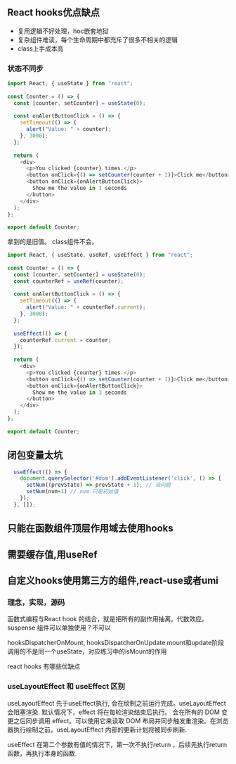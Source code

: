 ## React hooks优点缺点

- 复用逻辑不好处理，hoc嵌套地狱
- 复杂组件难读，每个生命周期中都充斥了很多不相关的逻辑
- class上手成本高

### 状态不同步
```js
import React, { useState } from "react";
​
const Counter = () => {
  const [counter, setCounter] = useState(0);
​
  const onAlertButtonClick = () => {
    setTimeout(() => {
      alert("Value: " + counter);
    }, 3000);
  };
​
  return (
    <div>
      <p>You clicked {counter} times.</p>
      <button onClick={() => setCounter(counter + 1)}>Click me</button>
      <button onClick={onAlertButtonClick}>
        Show me the value in 3 seconds
      </button>
    </div>
  );
};
​
export default Counter;
```
拿到的是旧值。 class组件不会。


```js
import React, { useState, useRef, useEffect } from "react";
​
const Counter = () => {
  const [counter, setCounter] = useState(0);
  const counterRef = useRef(counter);
​
  const onAlertButtonClick = () => {
    setTimeout(() => {
      alert("Value: " + counterRef.current);
    }, 3000);
  };
​
  useEffect(() => {
    counterRef.current = counter;
  });
​
  return (
    <div>
      <p>You clicked {counter} times.</p>
      <button onClick={() => setCounter(counter + 1)}>Click me</button>
      <button onClick={onAlertButtonClick}>
        Show me the value in 3 seconds
      </button>
    </div>
  );
};
​
export default Counter;
```



## 闭包变量太坑

```js
  useEffect(() => {
    document.querySelector('#dom').addEventListener('click', () => {
      setNum((prevState) => prevState + 1); // 没问题
      setNum(num+1) // num 只是初始值
    });
  }, []);
```


## 只能在函数组件顶层作用域去使用hooks


## 需要缓存值,用useRef

## 自定义hooks使用第三方的组件,react-use或者umi


### 理念，实现，源码
函数式编程与React hook 的结合，就是把所有的副作用抽离。代数效应。
suspense 组件可以单独使用？不可以

hooksDispatcherOnMount, hooksDispatcherOnUpdate mount和update阶段调用的不是同一个useState，对应练习中的isMount的作用

react hooks 有哪些优缺点

### useLayoutEffect 和 useEffect 区别
useLayoutEffect 先于useEffect执行, 会在绘制之前运行完成。useLayoutEffect 会阻塞渲染.
默认情况下，effect 将在每轮渲染结束后执行。
会在所有的 DOM 变更之后同步调用 effect。可以使用它来读取 DOM 布局并同步触发重渲染。在浏览器执行绘制之前，useLayoutEffect 内部的更新计划将被同步刷新.

useEffect 在第二个参数有值的情况下，第一次不执行return ，后续先执行return 函数，再执行本身的函数.
